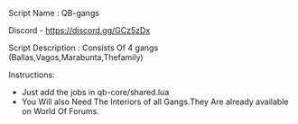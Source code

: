 Script Name : QB-gangs

Discord - https://discord.gg/GCz5zDx

Script Description : 
Consists Of 4 gangs (Ballas,Vagos,Marabunta,Thefamily)



Instructions: 
- Just add the jobs in qb-core/shared.lua
- You Will also Need The Interiors of all Gangs.They Are already available on World Of Forums.
